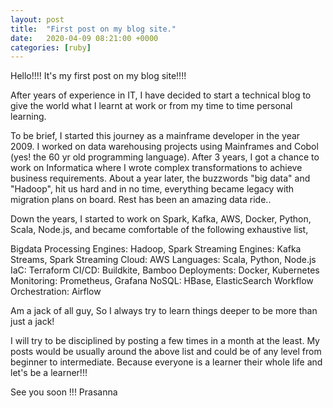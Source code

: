 ```yaml
---
layout: post
title:  "First post on my blog site."
date:   2020-04-09 08:21:00 +0000
categories: [ruby]
---
```


Hello!!!! It's my first post on my blog site!!!! 

After years of experience in IT, I have decided to start a technical blog to give the world what I learnt at work or from my time to time personal learning.

To be brief, I started this journey as a mainframe developer in the year 2009. I worked on data warehousing projects using Mainframes and Cobol (yes! the 60 yr old programming language). After 3 years, I got a chance to work on Informatica where I wrote complex transformations to achieve business requirements. About a year later, the buzzwords "big data" and "Hadoop", hit us hard and in no time, everything became legacy with migration plans on board. Rest has been an amazing data ride..

Down the years, I started to work on Spark, Kafka, AWS, Docker, Python, Scala, Node.js, and became comfortable of the following exhaustive list,

Bigdata Processing Engines: Hadoop, Spark
Streaming Engines: Kafka Streams, Spark Streaming
Cloud: AWS
Languages: Scala, Python, Node.js
IaC: Terraform
CI/CD: Buildkite, Bamboo 
Deployments: Docker, Kubernetes
Monitoring: Prometheus, Grafana
NoSQL: HBase, ElasticSearch
Workflow Orchestration: Airflow


Am a jack of all guy, So I always try to learn things deeper to be more than just a jack!


I will try to be disciplined by posting a few times in a month at the least. My posts would be usually around the above list and could be of any level from beginner to intermediate. Because everyone is a learner their whole life and let's be a learner!!!

See you soon !!!
Prasanna
